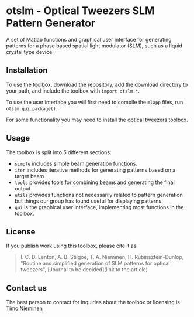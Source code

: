 otslm - Optical Tweezers SLM Pattern Generator
==============================================

A set of Matlab functions and graphical user interface for generating
patterns for a phase based spatial light modulator (SLM), such as
a liquid crystal type device.

Installation
------------
To use the toolbox, download the repository, add the download directory
to your path, and include the toolbox with `import otslm.*`.

To use the user interface you will first need to compile the
`mlapp` files, run `otslm.gui.package()`.

For some functionality you may need to install the [optical tweezers
toolbox](https://github.com/ilent2/ott).

Usage
-----

The toolbox is split into 5 different sections:

* `simple` includes simple beam generation functions.
* `iter` includes iterative methods for generating patterns based
    on a target beam
* `tools` provides tools for combining beams and generating
    the final output.
* `utils` provides functions not necessarily related to pattern
    generation but things our group has found useful for displaying patterns.
* `gui` is the graphical user interface, implementing most functions
    in the toolbox.

License
-------
If you publish work using this toolbox, please cite it as

> I. C. D. Lenton, A. B. Stilgoe, T. A. Nieminen, H. Rubinsztein-Dunlop,
> "Routine and simplified generation of SLM patterns for optical tweezers",
> [Journal to be decided](link to the article)

Contact us
----------

The best person to contact for inquiries about the toolbox or licensing
is [Timo Nieminen](mailto:timo@physics.uq.edu.au)

